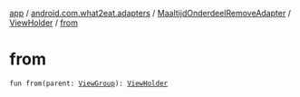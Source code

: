 [app](../../../index.md) / [android.com.what2eat.adapters](../../index.md) / [MaaltijdOnderdeelRemoveAdapter](../index.md) / [ViewHolder](index.md) / [from](./from.md)

# from

`fun from(parent: `[`ViewGroup`](https://developer.android.com/reference/android/view/ViewGroup.html)`): `[`ViewHolder`](index.md)